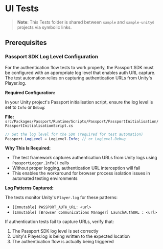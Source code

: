 # UI Tests

> **Note**: This Tests folder is shared between `sample` and `sample-unity6` projects via symbolic links.

## Prerequisites

### Passport SDK Log Level Configuration

For the authentication flow tests to work properly, the Passport SDK must be configured with an appropriate log level that enables auth URL capture. The test automation relies on capturing authentication URLs from Unity's Player.log.

**Required Configuration:**

In your Unity project's Passport initialisation script, ensure the log level is set to `Info` or `Debug`:

**File:** `src/Packages/Passport/Runtime/Scripts/Passport/PassportInitialisation/PassportInitialisationScript.cs`

```csharp
// Set the log level for the SDK (required for test automation)
Passport.LogLevel = LogLevel.Info; // or LogLevel.Debug
```

**Why This Is Required:**

- The test framework captures authentication URLs from Unity logs using `PassportLogger.Info()` calls
- Without proper logging, authentication URL interception will fail
- This enables the workaround for browser process isolation issues in automated testing environments

**Log Patterns Captured:**

The tests monitor Unity's `Player.log` for these patterns:

- `[Immutable] PASSPORT_AUTH_URL: <url>`
- `[Immutable] [Browser Communications Manager] LaunchAuthURL : <url>`

If authentication tests fail to capture URLs, verify that:

1. The Passport SDK log level is set correctly
2. Unity's Player.log is being written to the expected location
3. The authentication flow is actually being triggered
